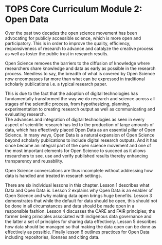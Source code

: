 # TOPS Core Curriculum Module 2: Open Data

Over the past two decades the open science movement has been advocating for publicly accessible science, which is more open and participatory. This is in order to improve the quality, efficiency, responsiveness of research to advance and catalyze the creative process as well as foster the public trust in research results. 

Open Science removes the barriers to the diffusion of knowledge where researchers share knowledge and data as early as possible in the research process. Needless to say, the breadth of what is covered by Open Science now encompasses far more than what can be expressed in traditional scholarly publications i.e. a typical research paper. 

This is due to the fact that the adoption of digital technologies has fundamentally transformed the way we do research and science across all stages of the scientific process, from hypothesizing, planning, experimentation to creating research output as well as communicating and evaluating research.  
The advances and integration of digital technologies as seen in every aspect of scientific research has led to the production of large amounts of data, which has effectively placed Open Data as an essential pillar of Open Science. In many ways, Open Data is a natural expansion of Open Science beyond scholarly publications to include digital research outputs. And it has since become an integral part of the open science movement and one of the most important elements for Open Science to succeed as it allows researchers to see, use and verify published results thereby enhancing transparency and reusability. 

Open Science conversations are thus incomplete without addressing how data is handled and treated in research settings.

There are six individual lessons in this chapter. Lesson 1 describes what Data and Open Data is. Lesson 2 explains why Open Data is an enabler of Open Science and why making data open brings huge benefits. Lesson 3 demonstrates that while the default for data should be open, this should not be done in all circumstances and data should be made open in a responsible fashion. Lesson 4 discusses the CARE and FAIR principles; the former being principles associated with indigenous data governance and the latter a set of principles for sharing data effectively. Lesson 5 describes how data should be managed so that making the data open can be done as effectively as possible. Finally lesson 6 outlines practices for Open Data including repositories, licenses and citing data. 

